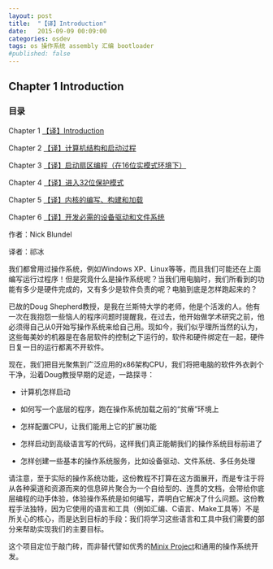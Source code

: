 ```yaml
---
layout: post
title:  "【译】Introduction"
date:   2015-09-09 00:09:00
categories: osdev
tags: os 操作系统 assembly 汇编 bootloader 
#published: false
---
```


## Chapter 1 Introduction ##

### 目录 ###

Chapter 1   [【译】Introduction][ch1]

Chapter 2   [【译】计算机结构和启动过程][ch2]

Chapter 3   [【译】启动扇区编程（在16位实模式环境下）][ch3]

Chapter 4   [【译】进入32位保护模式][ch4]

Chapter 5   [【译】内核的编写、构建和加载][ch5]

Chapter 6   [【译】开发必需的设备驱动和文件系统][ch6]

作者：Nick Blundel

译者：祁冰

我们都曾用过操作系统，例如Windows XP、Linux等等，而且我们可能还在上面编写运行过程序！但是究竟什么是操作系统呢？当我们用电脑时，我们所看到的功能有多少是硬件完成的，又有多少是软件负责的呢？电脑到底是怎样跑起来的？

已故的Doug Shepherd教授，是我在兰斯特大学的老师，他是个活泼的人。他有一次在我抱怨一些恼人的程序问题时提醒我，在过去，他开始做学术研究之前，他必须得自己从0开始写操作系统来给自己用。现如今，我们似乎理所当然的认为，这些每美妙的机器是在各层软件的控制之下运行的，软件和硬件绑定在一起，硬件日复一日的运行都离不开软件。

现在，我们把目光聚焦到广泛应用的x86架构CPU，我们将把电脑的软件外衣剥个干净，沿着Doug教授早期的足迹，一路探寻：

* 计算机怎样启动

* 如何写一个底层的程序，跑在操作系统加载之前的“贫瘠”环境上

* 怎样配置CPU，让我们能用上它的扩展功能

* 怎样启动到高级语言写的代码，这样我们真正能朝我们的操作系统目标前进了

* 怎样创建一些基本的操作系统服务，比如设备驱动、文件系统、多任务处理

请注意，至于实际的操作系统功能，这份教程不打算在这方面展开，而是专注于将从各种渠道和资源而来的信息碎片聚合为一个自给型的、连贯的文档，会带给你底层编程的动手体验，体验操作系统是如何编写，弄明白它解决了什么问题。这份教程手法独特，因为它使用的语言和工具（例如汇编、C语言、Make工具等）不是所关心的核心，而是达到目标的手段：我们将学习这些语言和工具中我们需要的部分来帮助实现我们的主要目标。

这个项目定位于敲门砖，而非替代譬如优秀的[Minix Project][minix3]和通用的操作系统开发。


[ch1]:          /osdev/writing-a-simple-operating-system-from-scratch-1/
[ch2]:          /osdev/writing-a-simple-operating-system-from-scratch-2/
[ch3]:          /osdev/writing-a-simple-operating-system-from-scratch-3/
[ch4]:          /osdev/writing-a-simple-operating-system-from-scratch-4/
[ch5]:          /osdev/writing-a-simple-operating-system-from-scratch-5/
[ch6]:          /osdev/writing-a-simple-operating-system-from-scratch-6/
[minix3]:       http://www.minix3.org/
